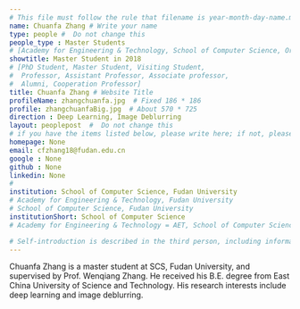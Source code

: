 ```yaml
---
# This file must follow the rule that filename is year-month-day-name.md .
name: Chuanfa Zhang # Write your name
type: people #  Do not change this
people_type : Master Students
# [Academy for Engineering & Technology, School of Computer Science, Organizer]
showtitle: Master Student in 2018
# [PhD Student, Master Student, Visiting Student,
#  Professor, Assistant Professor, Associate professor,
#  Alumni, Cooperation Professor]
title: Chuanfa Zhang # Website Title
profileName: zhangchuanfa.jpg  # Fixed 186 * 186
profile: zhangchuanfaBig.jpg  # About 570 * 725
direction : Deep Learning, Image Deblurring
layout: peoplepost  #  Do not change this
# if you have the items listed below, please write here; if not, please write None.
homepage: None
email: cfzhang18@fudan.edu.cn
google : None
github : None
linkedin: None
#
institution: School of Computer Science, Fudan University
# Academy for Engineering & Technology, Fudan University
# School of Computer Science, Fudan University
institutionShort: School of Computer Science
# Academy for Engineering & Technology = AET, School of Computer Science = SCS

# Self-introduction is described in the third person, including information such as educational experience
---
```


Chuanfa Zhang is a master student at SCS, Fudan University, and supervised by Prof. Wenqiang Zhang. He received his B.E. degree from East China University of Science and Technology. His research interests include deep learning and image deblurring.
